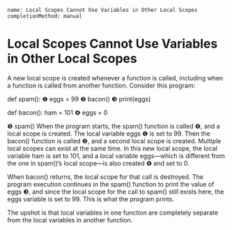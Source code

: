 ```ngMeta
name: Local Scopes Cannot Use Variables in Other Local Scopes
completionMethod: manual
```
# Local Scopes Cannot Use Variables in Other Local Scopes
A new local scope is created whenever a function is called, including when a function is called from another function. Consider this program:


  def spam():
❶    eggs = 99
❷    bacon()
❸    print(eggs)

  def bacon():
      ham = 101
❹    eggs = 0

❺ spam()
When the program starts, the spam() function is called ❺, and a local scope is created. The local variable eggs ❶ is set to 99. Then the bacon() function is called ❷, and a second local scope is created. Multiple local scopes can exist at the same time. In this new local scope, the local variable ham is set to 101, and a local variable eggs—which is different from the one in spam()’s local scope—is also created ❹ and set to 0.

When bacon() returns, the local scope for that call is destroyed. The program execution continues in the spam() function to print the value of eggs ❸, and since the local scope for the call to spam() still exists here, the eggs variable is set to 99. This is what the program prints.

The upshot is that local variables in one function are completely separate from the local variables in another function.